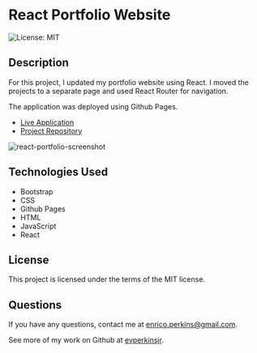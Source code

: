 # React Portfolio Website
![License: MIT](https://img.shields.io/badge/License-MIT-yellow.svg)

## Description
For this project, I updated my portfolio website using React. I moved the projects to a separate page and used React Router for navigation.

The application was deployed using Github Pages.
- [Live Application](#)
- [Project Repository](https://github.com/evperkinsjr/react-portfolio)

![react-portfolio-screenshot](https://user-images.githubusercontent.com/79537431/133939264-e7328fca-df7d-4156-a0b6-966a06c3f777.png)


## Technologies Used
- Bootstrap
- CSS
- Github Pages
- HTML
- JavaScript
- React


## License
This project is licensed under the terms of the MIT license.


## Questions
If you have any questions, contact me at enrico.perkins@gmail.com.

See more of my work on Github at [evperkinsjr](https://github.com/evperkinsjr/).
